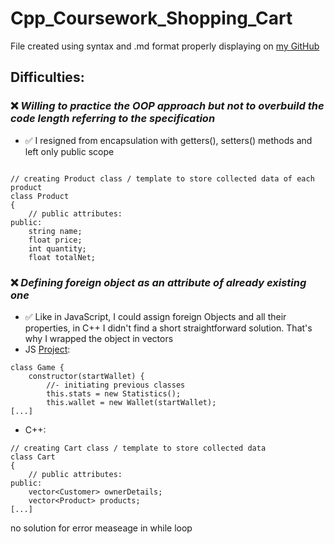 # Cpp_Coursework_Shopping_Cart
File created using syntax and .md format  properly displaying on [my GitHub](https://github.com/MMadejsza/Cpp_Coursework_Shopping_Cart)
## Difficulties:


### :x: *Willing to practice the OOP approach but not to overbuild the code length referring to the specification*
- :white_check_mark: I resigned from encapsulation with getters(), setters() methods and left only public scope
```

// creating Product class / template to store collected data of each product
class Product
{
    // public attributes:
public:
    string name;
    float price;
    int quantity;
    float totalNet;
```


### :x: *Defining foreign object as an attribute of already existing one*
- :white_check_mark: Like in JavaScript, I could assign foreign Objects and all their properties, in C++ I didn't find a short straightforward solution. That's why I wrapped the object in vectors
- JS [Project](https://github.com/MMadejsza/JS_OOP_Project-Slot_Machine/blob/master/Game.js):
```
class Game {
	constructor(startWallet) {
		//- initiating previous classes
		this.stats = new Statistics();
		this.wallet = new Wallet(startWallet);
[...]
```
- C++:
```
// creating Cart class / template to store collected data
class Cart
{
    // public attributes:
public:
    vector<Customer> ownerDetails;
    vector<Product> products;
[...]
```


no solution for error measeage in while loop
